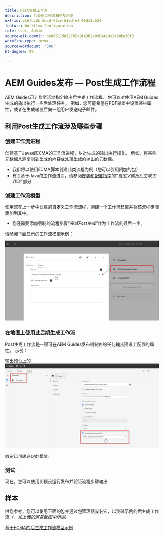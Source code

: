 ```yaml
---
title: Post生成工作流
description: 后处理工作流概述及示例
exl-id: e19fdc0b-0ec6-46ce-81ed-e9490d12c029
feature: Workflow Configuration
role: User, Admin
source-git-commit: be06612d832785a91a3b2a89b84e0c2438ba30f2
workflow-type: tm+mt
source-wordcount: '306'
ht-degree: 0%

---
```


# AEM Guides发布 — Post生成工作流程

AEM Guides可让您灵活地指定输出后生成工作流程。 您可以对使用AEM Guides生成的输出执行一些后处理任务。
例如，您可能希望在PDF输出中设置某些属性，或者在生成输出后向一组用户发送电子邮件。


## 利用Post生成工作流涉及哪些步骤

### 创建工作流进程

创建基于Java或ECMA的工作流进程，以对生成的输出执行操作。 例如，将某些元数据从源复制到生成的内容或处理生成的输出的元数据。
- 我们将以使用ECMA脚本创建此类流程为例（您可以引用附加的包）
- 有关基于Java的工作流进程，请参阅[安装和配置指南](https://helpx.adobe.com/content/dam/help/en/xml-documentation-solution/4-2/Adobe-Experience-Manager-Guides_UUID_Installation-Configuration-Guide_EN.pdf#page=119)的“*自定义输出后生成工作流*”部分


### 创建工作流模型

使用您在上一步中创建的自定义工作流流程，创建一个工作流模型并将该流程步骤添加到其中。
- 您还需要添加强制的流程步骤“*完成Post生成*”作为工作流的最后一步。

请参阅下面显示的工作流模型示例：

![Post生成工作流模型](../assets/workflows/pgwf-workflow-model.png)


### 在地图上使用此后期生成工作流

Post生成工作流是一项可在AEM Guides发布机制内的任何输出预设上配置的属性。 示例：

输出预设上的![Post生成工作流](../assets/workflows/pgwf-preset-settings.png)


假定已创建选定的模型。


### 测试

现在，您可以使用此预设运行发布并验证流程步骤输出


## 样本

供您参考，您可以使用下面的包并通过包管理器安装它，以测试示例的后生成工作流（*，如上面的屏幕截图中所述*）

[基于ECMA的后生成工作流模型示例](../assets/workflows/sample-pgwf-ecma-test-wfmetadata.zip)
